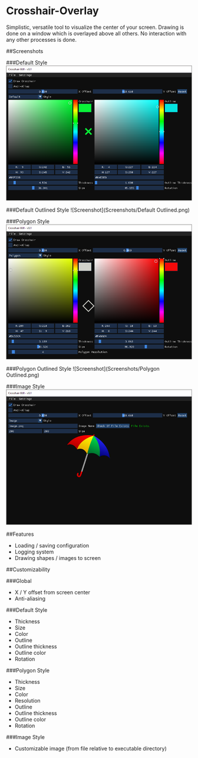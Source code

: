 # Crosshair-Overlay
Simplistic, versatile tool to visualize the center of your screen.
Drawing is done on a window which is overlayed above all others. No interaction with any other processes is done.

##Screenshots

###Default Style
![Screenshot](Screenshots/Default.png)

###Default Outlined Style
![Screenshot](Screenshots/Default Outlined.png)

###Polygon Style
![Screenshot](Screenshots/Polygon.png)

###Polygon Outlined Style
![Screenshot](Screenshots/Polygon Outlined.png)

###Image Style
![Screenshot](Screenshots/Image.png)

##Features
* Loading / saving configuration
* Logging system
* Drawing shapes / images to screen

##Customizability

###Global
* X / Y offset from screen center
* Anti-aliasing

###Default Style
* Thickness
* Size
* Color
* Outline
* Outline thickness
* Outline color
* Rotation

###Polygon Style
* Thickness
* Size
* Color
* Resolution
* Outline
* Outline thickness
* Outline color
* Rotation

###Image Style
* Customizable image (from file relative to executable directory)
